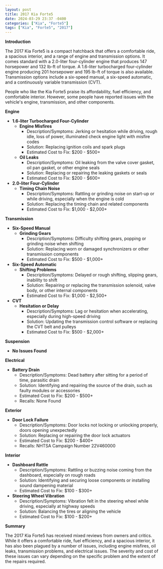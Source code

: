 ```yaml
---
layout: post
title: 2017 Kia Forte5
date: 2024-03-29 23:37 -0400
categories: ["Kia", "Forte5"]
tags: ["Kia", "Forte5", "2017"]
---
```

**Introduction**

The 2017 Kia Forte5 is a compact hatchback that offers a comfortable ride, a spacious interior, and a range of engine and transmission options. It comes standard with a 2.0-liter four-cylinder engine that produces 147 horsepower and 132 lb-ft of torque. A 1.6-liter turbocharged four-cylinder engine producing 201 horsepower and 195 lb-ft of torque is also available. Transmission options include a six-speed manual, a six-speed automatic, and a continuously variable transmission (CVT).

People who like the Kia Forte5 praise its affordability, fuel efficiency, and comfortable interior. However, some people have reported issues with the vehicle's engine, transmission, and other components.

**Engine**

* **1.6-liter Turbocharged Four-Cylinder**
    * **Engine Misfires**
        * Description/Symptoms: Jerking or hesitation while driving, rough idle, loss of power, illuminated check engine light with misfire codes
        * Solution: Replacing ignition coils and spark plugs
        * Estimated Cost to Fix: $200 - $500+
    * **Oil Leaks**
        * Description/Symptoms: Oil leaking from the valve cover gasket, oil pan gasket, or other engine seals
        * Solution: Replacing or repairing the leaking gaskets or seals
        * Estimated Cost to Fix: $200 - $600+
* **2.0-liter Four-Cylinder**
    * **Timing Chain Noise**
        * Description/Symptoms: Rattling or grinding noise on start-up or while driving, especially when the engine is cold
        * Solution: Replacing the timing chain and related components
        * Estimated Cost to Fix: $1,000 - $2,000+

**Transmission**

* **Six-Speed Manual**
    * **Grinding Gears**
        * Description/Symptoms: Difficulty shifting gears, popping or grinding noise when shifting
        * Solution: Replacing worn or damaged synchronizers or other transmission components
        * Estimated Cost to Fix: $500 - $1,000+
* **Six-Speed Automatic**
    * **Shifting Problems**
        * Description/Symptoms: Delayed or rough shifting, slipping gears, inability to shift
        * Solution: Repairing or replacing the transmission solenoid, valve body, or other internal components
        * Estimated Cost to Fix: $1,000 - $2,500+
* **CVT**
    * **Hesitation or Delay**
        * Description/Symptoms: Lag or hesitation when accelerating, especially during high-speed driving
        * Solution: Updating the transmission control software or replacing the CVT belt and pulleys
        * Estimated Cost to Fix: $500 - $2,000+

**Suspension**

* **No Issues Found**

**Electrical**

* **Battery Drain**
    * Description/Symptoms: Dead battery after sitting for a period of time, parasitic drain
    * Solution: Identifying and repairing the source of the drain, such as faulty modules or accessories
    * Estimated Cost to Fix: $200 - $500+
    * Recalls: None Found

**Exterior**

* **Door Lock Failure**
    * Description/Symptoms: Door locks not locking or unlocking properly, doors opening unexpectedly
    * Solution: Replacing or repairing the door lock actuators
    * Estimated Cost to Fix: $200 - $400+
    * Recalls: NHTSA Campaign Number 22V460000

**Interior**

* **Dashboard Rattle**
    * Description/Symptoms: Rattling or buzzing noise coming from the dashboard, especially on rough roads
    * Solution: Identifying and securing loose components or installing sound dampening material
    * Estimated Cost to Fix: $100 - $300+
* **Steering Wheel Vibration**
    * Description/Symptoms: Vibration felt in the steering wheel while driving, especially at highway speeds
    * Solution: Balancing the tires or aligning the vehicle
    * Estimated Cost to Fix: $100 - $200+

**Summary**

The 2017 Kia Forte5 has received mixed reviews from owners and critics. While it offers a comfortable ride, fuel efficiency, and a spacious interior, it has also been plagued by a number of issues, including engine misfires, oil leaks, transmission problems, and electrical issues. The severity and cost of these issues can vary depending on the specific problem and the extent of the repairs required.

